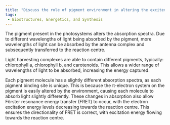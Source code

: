 ```yaml
---
title: "Discuss the role of pigment environment in altering the excited state properties of chlorophyll and carotenoids. "
tags:
 - Biostructures, Energetics, and Synthesis
---
```

The pigment present in the photosystems alters the absorption spectra. Due to different wavelengths of light being absorbed by the pigment, more wavelengths of light can be absorbed by the antenna complex and subsequently transferred to the reaction centre. 

Light harvesting complexes are able to contain different pigments, typically: chlorophyll a, chlorophyll b, and carotenoids. This allows a wider range of wavelengths of light to be absorbed, increasing the energy captured. 

Each pigment molecule has a slightly different absorption spectra, as each pigment binding site is unique. This is because the π-electron system on the pigment is easily altered by the environment, causing each molecule to absorb light slightly differently. These changes in absorption also allow Förster resonance energy transfer (FRET) to occur, with the electron excitation energy levels decreasing towards the reaction centre. This ensures the directionality of FRET is correct, with excitation energy flowing towards the reaction centre. 
